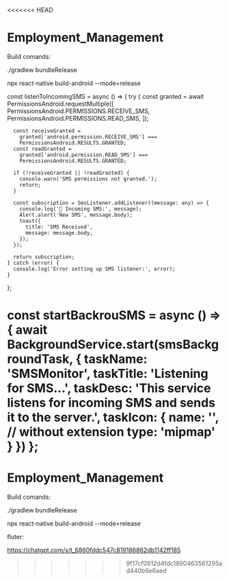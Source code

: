 <<<<<<< HEAD
# Employment_Management


Build comands:

./gradlew bundleRelease

npx react-native build-android --mode=release



 const listenToIncomingSMS = async () => {
    try {
      const granted = await PermissionsAndroid.requestMultiple([
        PermissionsAndroid.PERMISSIONS.RECEIVE_SMS,
        PermissionsAndroid.PERMISSIONS.READ_SMS,
      ]);

      const receiveGranted =
        granted['android.permission.RECEIVE_SMS'] ===
        PermissionsAndroid.RESULTS.GRANTED;
      const readGranted =
        granted['android.permission.READ_SMS'] ===
        PermissionsAndroid.RESULTS.GRANTED;

      if (!receiveGranted || !readGranted) {
        console.warn('SMS permissions not granted.');
        return;
      }

      const subscription = SmsListener.addListener((message: any) => {
        console.log('📩 Incoming SMS:', message);
        Alert.alert('New SMS', message.body);
        toast({
          title: 'SMS Received',
          message: message.body,
        });
      });

      return subscription;
    } catch (error) {
      console.log('Error setting up SMS listener:', error);
    }
  };

  const startBackrouSMS = async () => {
    await BackgroundService.start(smsBackgroundTask, {
      taskName: 'SMSMonitor',
      taskTitle: 'Listening for SMS...',
      taskDesc: 'This service listens for incoming SMS and sends it to the server.',
      taskIcon: {
          name: '', // without extension
          type: 'mipmap'
      }
    })
  };
=======
# Employment_Management


Build comands:

./gradlew bundleRelease

npx react-native build-android --mode=release



fluter: 

https://chatgpt.com/s/t_6860fddc547c819186862db1142ff185
>>>>>>> 9f17cf0912d4fdc1890463561295ad440b6e6aed
